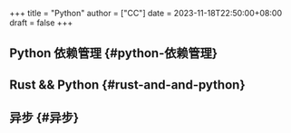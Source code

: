 +++
title = "Python"
author = ["CC"]
date = 2023-11-18T22:50:00+08:00
draft = false
+++

## Python 依赖管理 {#python-依赖管理}


## Rust &amp;&amp; Python {#rust-and-and-python}


## 异步 {#异步}
